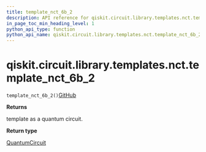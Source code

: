 ```yaml
---
title: template_nct_6b_2
description: API reference for qiskit.circuit.library.templates.nct.template_nct_6b_2
in_page_toc_min_heading_level: 1
python_api_type: function
python_api_name: qiskit.circuit.library.templates.nct.template_nct_6b_2
---
```


# qiskit.circuit.library.templates.nct.template\_nct\_6b\_2

<span id="qiskit.circuit.library.templates.nct.template_nct_6b_2" />

`template_nct_6b_2()`[GitHub](https://github.com/qiskit/qiskit/tree/stable/0.20/qiskit/circuit/library/templates/nct/template_nct_6b_2.py "view source code")

**Returns**

template as a quantum circuit.

**Return type**

[QuantumCircuit](qiskit.circuit.QuantumCircuit "qiskit.circuit.QuantumCircuit")


